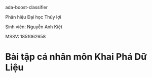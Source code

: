 ada-boost-classifier

Phân hiệu Đại học Thủy lợi

Sinh viên: Nguyễn Anh Kiệt

MSSV: 1851062658

# Bài tập cá nhân môn Khai Phá Dữ Liệu
